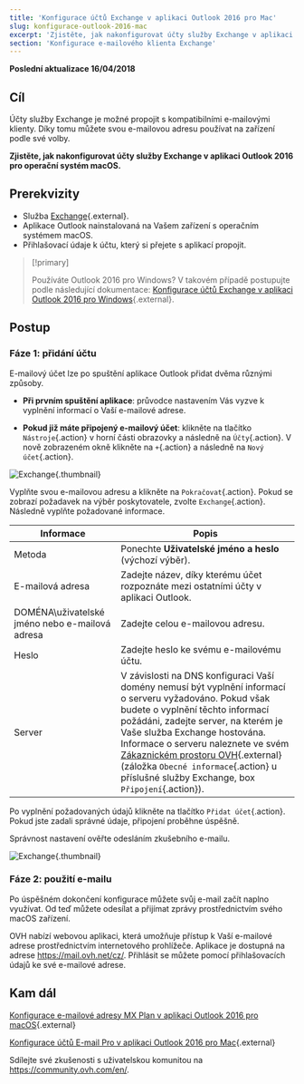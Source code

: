 ```yaml
---
title: 'Konfigurace účtů Exchange v aplikaci Outlook 2016 pro Mac'
slug: konfigurace-outlook-2016-mac
excerpt: 'Zjistěte, jak nakonfigurovat účty služby Exchange v aplikaci Outlook 2016 pro operační systém macOS'
section: 'Konfigurace e-mailového klienta Exchange'
---
```


**Poslední aktualizace 16/04/2018**

## Cíl

Účty služby Exchange je možné propojit s kompatibilními e-mailovými klienty. Díky tomu můžete svou e-mailovou adresu používat na zařízení podle své volby.

**Zjistěte, jak nakonfigurovat účty služby Exchange v aplikaci Outlook 2016 pro operační systém macOS.**

## Prerekvizity

- Služba [Exchange](https://www.ovh.cz/emails/){.external}.
- Aplikace Outlook nainstalovaná na Vašem zařízení s operačním systémem macOS.
- Přihlašovací údaje k účtu, který si přejete s aplikací propojit.

> [!primary]
>
> Používáte Outlook 2016 pro Windows? V takovém případě postupujte podle následující dokumentace: [Konfigurace účtů Exchange v aplikaci Outlook 2016 pro Windows](https://docs.ovh.com/cz/cs/microsoft-collaborative-solutions/konfigurace-outlook-2016/){.external}.
>

## Postup

### Fáze 1: přidání účtu

E-mailový účet lze po spuštění aplikace Outlook přidat dvěma různými způsoby.

- **Při prvním spuštění aplikace**: průvodce nastavením Vás vyzve k vyplnění informací o Vaší e-mailové adrese.

- **Pokud již máte připojený e-mailový účet**: klikněte na tlačítko `Nástroje`{.action} v horní části obrazovky a následně na `Účty`{.action}. V nově zobrazeném okně klikněte na `+`{.action} a následně na `Nový účet`{.action}.

![Exchange](images/configuration-outlook-2016-mac-step1.png){.thumbnail}

Vyplňte svou e-mailovou adresu a klikněte na `Pokračovat`{.action}. Pokud se zobrazí požadavek na výběr poskytovatele, zvolte `Exchange`{.action}. Následně vyplňte požadované informace.

|Informace|Popis|
|---|---|
|Metoda|Ponechte **Uživatelské jméno a heslo** (výchozí výběr).|
|E-mailová adresa|Zadejte název, díky kterému účet rozpoznáte mezi ostatními účty v aplikaci Outlook.|
|DOMÉNA\uživatelské jméno nebo e-mailová adresa|Zadejte celou e-mailovou adresu.|
|Heslo|Zadejte heslo ke svému e-mailovému účtu.|
|Server|V závislosti na DNS konfiguraci Vaší domény nemusí být vyplnění informací o serveru vyžadováno. Pokud však budete o vyplnění těchto informací požádáni, zadejte server, na kterém je Vaše služba Exchange hostována. Informace o serveru naleznete ve svém [Zákaznickém prostoru OVH](https://www.ovh.com/auth/?action=gotomanager){.external} (záložka `Obecné informace`{.action} u příslušné služby Exchange, box `Připojení`{.action}).|

Po vyplnění požadovaných údajů klikněte na tlačítko `Přidat účet`{.action}. Pokud jste zadali správné údaje, připojení proběhne úspěšně.

Správnost nastavení ověřte odesláním zkušebního e-mailu.

![Exchange](images/configuration-exchange-outlook-2016-mac-step2.png){.thumbnail}

### Fáze 2: použití e-mailu

Po úspěšném dokončení konfigurace můžete svůj e-mail začít naplno využívat. Od teď můžete odesílat a přijímat zprávy prostřednictvím svého macOS zařízení.

OVH nabízí webovou aplikaci, která umožňuje přístup k Vaší e-mailové adrese prostřednictvím internetového prohlížeče. Aplikace je dostupná na adrese <https://mail.ovh.net/cz/>. Přihlásit se můžete pomocí přihlašovacích údajů ke své e-mailové adrese.

## Kam dál

[Konfigurace e-mailové adresy MX Plan v aplikaci Outlook 2016 pro macOS](https://docs.ovh.com/cz/cs/emails/konfigurace-outlook-2016-mac/){.external}

[Konfigurace účtů E-mail Pro v aplikaci Outlook 2016 pro Mac](https://docs.ovh.com/cz/cs/emails-pro/konfigurace-outlook-2016-mac/){.external}

Sdílejte své zkušenosti s uživatelskou komunitou na <https://community.ovh.com/en/>.